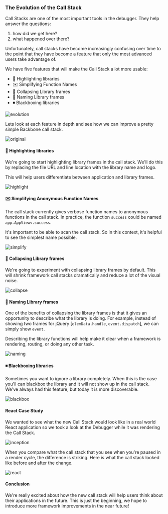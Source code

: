 
### The Evolution of the Call Stack

Call Stacks are one of the most important tools in the debugger. They help answer the questions:

1. how did we get here?
2. what happened over there?

Unfortunately, call stacks have become increasingly confusing over time to the point
that they have become a feature that only the most advanced users take advantage of.

We have five features that will make the Call Stack a lot more usable:

* :diamond_shape_with_a_dot_inside: Highlighting libraries
* :envelope: Simplifying Function Names
* :spaghetti: Collapsing Library frames
* :baby: Naming Library frames
* :black_medium_small_square: Blackboxing libraries

![evolution]

Lets look at each feature in depth and see how we can improve a pretty simple Backbone call stack.

![original]

#### :diamond_shape_with_a_dot_inside: Highlighting libraries

We're going to start highlighting library frames in the call stack. We'll do this by replacing the file URL and line location with the library name and logo.

This will help users differentiate between application and library frames.

![highlight]

#### :envelope: Simplifying Anonymous Function Names

The call stack currently gives verbose function names to anonymous functions in the call stack.
In practice, the function `success` could be named `app.AppView<.success`.

It's important to be able to scan the call stack. So in this context, it's helpful to see the simplest name possible.


![simplify]

#### :spaghetti: Collapsing Library frames

We're going to experiment with collapsing library frames by default. This will shrink framework call stacks dramatically and reduce a lot of the visual noise.

![collapse]


#### :baby: Naming Library frames

One of the benefits of collapsing the library frames is that it gives an opportunity to
describe what the library is doing. For example, instead of showing two frames for jQuery \[`elemData.handle`, `event.dispatch`], we can simply show `event`.

Describing the library functions will help make it clear when a framework is rendering, routing, or doing any other task.

![naming]

#### :black_medium_small_square: Blackboxing libraries

Sometimes you want to ignore a library completely. When this is the case you'll can blackbox the library and it will not show up in the call stack. We've always had this feature, but today it is more discoverable.

![blackbox]


#### React Case Study

We wanted to see what the new Call Stack would look like in a real world React application
so we took a look at the Debugger while it was rendering the Call Stack.

![inception]

When you compare what the call stack that you see when you're paused in a render cycle,
the difference is striking. Here is what the call stack looked like before and after the change.

![react]

#### Conclusion

We're really excited about how the new call stack will help users think about their applications in the future. This is just the beginning, we hope to introduce more framework improvements in the near future!

[inception]: https://cloud.githubusercontent.com/assets/254562/25029800/ab35cea4-208e-11e7-8ba2-71ba8b8c240c.jpg
[react]: https://cloud.githubusercontent.com/assets/254562/25029620/14e2205c-208d-11e7-8177-cc5baeb8d53c.jpg
[blackbox]: https://cloud.githubusercontent.com/assets/254562/25029619/14e1ffc8-208d-11e7-8393-fd08ebe00847.jpg
[collapse]: https://cloud.githubusercontent.com/assets/254562/25029623/14eb47a4-208d-11e7-9b74-1f41de0aeb5f.jpg
[simplify]: https://cloud.githubusercontent.com/assets/254562/25029624/14ee346e-208d-11e7-89ec-cd0385f3d69f.jpg
[highlight]: https://cloud.githubusercontent.com/assets/254562/25029622/14ea24fa-208d-11e7-9c12-824879f64bb5.jpg

[naming]: https://cloud.githubusercontent.com/assets/254562/25029999/ff7e7fd2-208f-11e7-925d-66449a19c213.jpg

[original]: https://cloud.githubusercontent.com/assets/254562/24866189/69ce5d32-1dd7-11e7-8252-c3e33f2b7d15.jpg
[evolution]: https://cloud.githubusercontent.com/assets/254562/24866748/19d640fe-1dd9-11e7-86d9-b30c8cec7b7e.jpg

